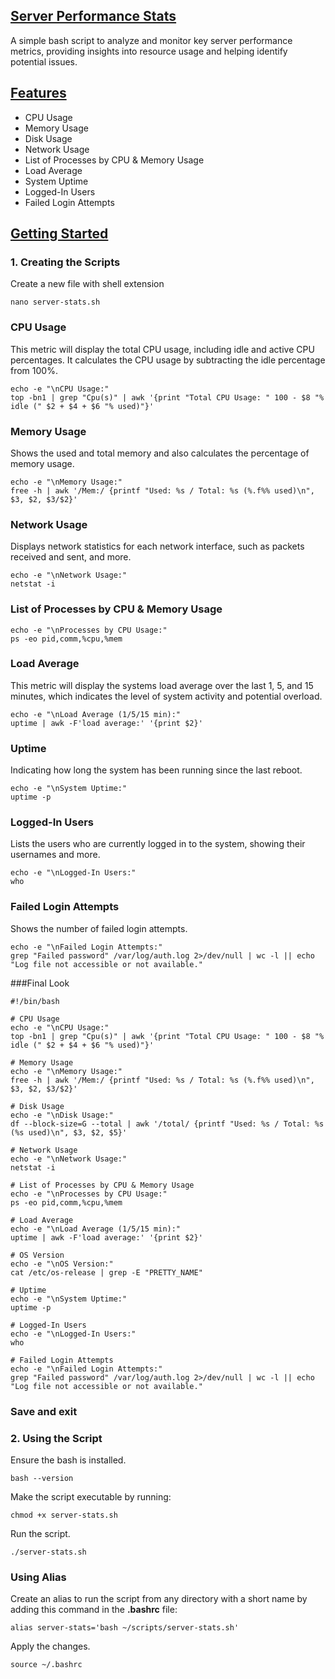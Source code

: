 ## <u>Server Performance Stats</u>
A simple bash script to analyze and monitor key server performance metrics, providing insights into resource usage and helping identify potential issues.

## <u>Features</u>
- CPU Usage
- Memory Usage
- Disk Usage
- Network Usage
- List of Processes by CPU & Memory Usage
- Load Average
- System Uptime
- Logged-In Users
- Failed Login Attempts

## <u>Getting Started</u>
### 1. Creating the Scripts
Create a new file with shell extension
```
nano server-stats.sh
```
### CPU Usage
This metric will display the total CPU usage, including idle and active CPU percentages. It calculates the CPU usage by subtracting the idle percentage from 100%.
```
echo -e "\nCPU Usage:"
top -bn1 | grep "Cpu(s)" | awk '{print "Total CPU Usage: " 100 - $8 "% idle (" $2 + $4 + $6 "% used)"}'
```
### Memory Usage
Shows the used and total memory and also calculates the percentage of memory usage.
```
echo -e "\nMemory Usage:"
free -h | awk '/Mem:/ {printf "Used: %s / Total: %s (%.f%% used)\n", $3, $2, $3/$2}'
```
### Network Usage
Displays network statistics for each network interface, such as packets received and sent, and more.
```
echo -e "\nNetwork Usage:"
netstat -i
```
### List of Processes by CPU & Memory Usage
```
echo -e "\nProcesses by CPU Usage:"
ps -eo pid,comm,%cpu,%mem
```
### Load Average
This metric will display the systems load average over the last 1, 5, and 15 minutes, which indicates the level of system activity and potential overload.
```
echo -e "\nLoad Average (1/5/15 min):"
uptime | awk -F'load average:' '{print $2}'
```
### Uptime
Indicating how long the system has been running since the last reboot.
```
echo -e "\nSystem Uptime:"
uptime -p
```
### Logged-In Users
Lists the users who are currently logged in to the system, showing their usernames and more.
```
echo -e "\nLogged-In Users:"
who
```
### Failed Login Attempts
Shows the number of failed login attempts.
```
echo -e "\nFailed Login Attempts:"
grep "Failed password" /var/log/auth.log 2>/dev/null | wc -l || echo "Log file not accessible or not available."
```
###Final Look
```
#!/bin/bash

# CPU Usage
echo -e "\nCPU Usage:"
top -bn1 | grep "Cpu(s)" | awk '{print "Total CPU Usage: " 100 - $8 "% idle (" $2 + $4 + $6 "% used)"}'

# Memory Usage
echo -e "\nMemory Usage:"
free -h | awk '/Mem:/ {printf "Used: %s / Total: %s (%.f%% used)\n", $3, $2, $3/$2}'

# Disk Usage
echo -e "\nDisk Usage:"
df --block-size=G --total | awk '/total/ {printf "Used: %s / Total: %s (%s used)\n", $3, $2, $5}'

# Network Usage
echo -e "\nNetwork Usage:"
netstat -i

# List of Processes by CPU & Memory Usage
echo -e "\nProcesses by CPU Usage:"
ps -eo pid,comm,%cpu,%mem

# Load Average
echo -e "\nLoad Average (1/5/15 min):"
uptime | awk -F'load average:' '{print $2}'

# OS Version
echo -e "\nOS Version:"
cat /etc/os-release | grep -E "PRETTY_NAME"

# Uptime
echo -e "\nSystem Uptime:"
uptime -p

# Logged-In Users
echo -e "\nLogged-In Users:"
who

# Failed Login Attempts
echo -e "\nFailed Login Attempts:"
grep "Failed password" /var/log/auth.log 2>/dev/null | wc -l || echo "Log file not accessible or not available."
```
### Save and exit
### 2. Using the Script
Ensure the bash is installed.
```
bash --version
```
Make the script executable by running:
```
chmod +x server-stats.sh
```
Run the script.
```
./server-stats.sh
```
### Using Alias
Create an alias to run the script from any directory with a short name by adding this command in the **.bashrc** file:
```
alias server-stats='bash ~/scripts/server-stats.sh'
```
Apply the changes.
```
source ~/.bashrc
```
